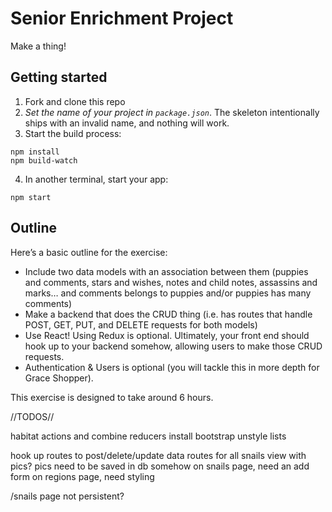 # Senior Enrichment Project

Make a thing!

## Getting started

1. Fork and clone this repo
2. *Set the name of your project in `package.json`*. The skeleton intentionally ships with an invalid name,
and nothing will work.
3. Start the build process:
```
npm install
npm build-watch
```

4. In another terminal, start your app:

```
npm start
```

## Outline

Here’s a basic outline for the exercise:
- Include two data models with an association between them (puppies and comments, stars and wishes, notes and child notes, assassins and marks… and comments belongs to puppies and/or puppies has many comments)
- Make a backend that does the CRUD thing (i.e. has routes that handle POST, GET, PUT, and DELETE requests for both models)
- Use React! Using Redux is optional. Ultimately, your front end should hook up to your backend somehow, allowing users to make those CRUD requests.
- Authentication & Users is optional (you will tackle this in more depth for Grace Shopper).

This exercise is designed to take around 6 hours.

//TODOS//

habitat actions and combine reducers
install bootstrap
	unstyle lists

hook up routes to post/delete/update data
routes for all snails view with pics?
	pics need to be saved in db somehow
on snails page, need an add form
on regions page, need styling

/snails page not persistent?



























